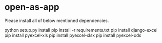 # open-as-app 
Please install all of below mentioned dependencies.

python setup.py install
pip install -r requirements.txt
pip install django-excel
pip install pyexcel-xls
pip install pyexcel-xlsx
pip install pyexcel-ods
